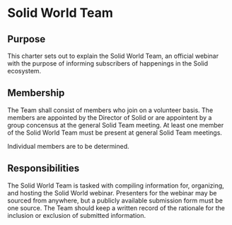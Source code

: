 # Solid World Team

## Purpose
This charter sets out to explain the Solid World Team, an official webinar with the purpose of informing subscribers of happenings in the Solid ecosystem.

## Membership
The Team shall consist of members who join on a volunteer basis. The members are appointed by the Director of Solid or are appointent by a group concensus at the general Solid Team meeting. At least one member of the Solid World Team must be present at general Solid Team meetings.

Individual members are to be determined.

## Responsibilities
The Solid World Team is tasked with compiling information for, organizing, and hosting the Solid World webinar. Presenters for the webinar may be sourced from anywhere, but a publicly available submission form must be one source. The Team should keep a written record of the rationale for the inclusion or exclusion of submitted information.
